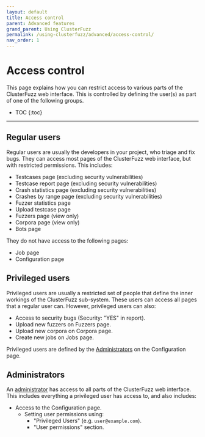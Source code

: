 ```yaml
---
layout: default
title: Access control
parent: Advanced features
grand_parent: Using ClusterFuzz
permalink: /using-clusterfuzz/advanced/access-control/
nav_order: 1
---
```


# Access control

This page explains how you can restrict access to various parts of the ClusterFuzz web interface.
This is controlled by defining the user(s) as part of one of the following groups.

- TOC
{:toc}
---

## Regular users

Regular users are usually the developers in your project, who triage and fix bugs. They
can access most pages of the ClusterFuzz web interface, but with restricted permissions.
This includes:
* Testcases page (excluding security vulnerabilities)
* Testcase report page (excluding security vulnerabilities)
* Crash statistics page (excluding security vulnerabilities)
* Crashes by range page (excluding security vulnerabilities)
* Fuzzer statistics page
* Upload testcase page
* Fuzzers page (view only)
* Corpora page (view only)
* Bots page

They do not have access to the following pages:
* Job page
* Configuration page

## Privileged users

Privileged users are usually a restricted set of people that define the inner workings
of the ClusterFuzz sub-system. These users can access all pages that a regular user can.
However, privileged users can also:
* Access to security bugs (Security: "YES" in report).
* Upload new fuzzers on Fuzzers page.
* Upload new corpora on Corpora page.
* Create new jobs on Jobs page.

Privileged users are defined by the [Administrators](#administrators) on the Configuration page.

## Administrators

An [administrator](https://cloud.google.com/appengine/docs/standard/python/users/adminusers)
has access to all parts of the ClusterFuzz web interface.
This includes everything a privileged user has access to, and also includes:
* Access to the Configuration page.
  * Setting user permissions using:
    * "Privileged Users" (e.g. `user@example.com`).
    * "User permissions" section.
